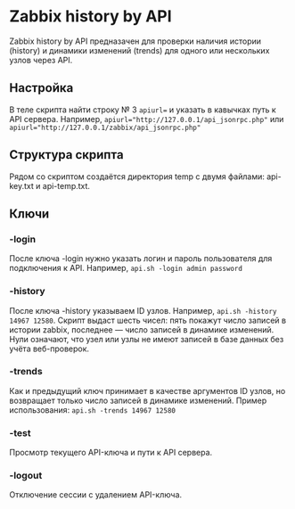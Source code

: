 # Zabbix history by API
Zabbix history by API предназачен для проверки наличия истории (history) и динамики изменений (trends) для одного или нескольких узлов через API.
## Настройка
В теле скрипта найти строку № 3 `apiurl=` и указать в кавычках путь к API сервера. Например, `apiurl="http://127.0.0.1/api_jsonrpc.php"` или `apiurl="http://127.0.0.1/zabbix/api_jsonrpc.php"`
## Структура скрипта
Рядом со скриптом создаётся директория temp с двумя файлами: api-key.txt и api-temp.txt.
## Ключи
### -login
После ключа -login нужно указать логин и пароль пользователя для подключения к API. Например, `api.sh -login admin password`
### -history
После ключа -history указываем ID узлов. Например, `api.sh -history 14967 12580`. Скрипт выдаст шесть чисел: пять покажут число записей в истории zabbix, последнее — число записей в динамике изменений. Нули означают, что узел или узлы не имеют записей в базе данных без учёта веб-проверок.
### -trends
Как и предыдущий ключ принимает в качестве аргументов ID узлов, но возвращает только число записей в динамике изменений. Пример использования: `api.sh -trends 14967 12580`
### -test
Просмотр текущего API-ключа и пути к API сервера.
### -logout
Отключение сессии с удалением API-ключа.

